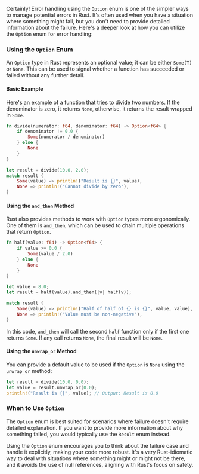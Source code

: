 Certainly! Error handling using the `Option` enum is one of the simpler ways to manage potential errors in Rust. It's often used when you have a situation where something might fail, but you don't need to provide detailed information about the failure. Here's a deeper look at how you can utilize the `Option` enum for error handling:

### Using the `Option` Enum

An `Option` type in Rust represents an optional value; it can be either `Some(T)` or `None`. This can be used to signal whether a function has succeeded or failed without any further detail.

#### Basic Example

Here's an example of a function that tries to divide two numbers. If the denominator is zero, it returns `None`, otherwise, it returns the result wrapped in `Some`.

```rust
fn divide(numerator: f64, denominator: f64) -> Option<f64> {
    if denominator != 0.0 {
        Some(numerator / denominator)
    } else {
        None
    }
}

let result = divide(10.0, 2.0);
match result {
    Some(value) => println!("Result is {}", value),
    None => println!("Cannot divide by zero"),
}
```

#### Using the `and_then` Method

Rust also provides methods to work with `Option` types more ergonomically. One of them is `and_then`, which can be used to chain multiple operations that return `Option`.

```rust
fn half(value: f64) -> Option<f64> {
    if value >= 0.0 {
        Some(value / 2.0)
    } else {
        None
    }
}

let value = 8.0;
let result = half(value).and_then(|v| half(v));

match result {
    Some(value) => println!("Half of half of {} is {}", value, value),
    None => println!("Value must be non-negative"),
}
```

In this code, `and_then` will call the second `half` function only if the first one returns `Some`. If any call returns `None`, the final result will be `None`.

#### Using the `unwrap_or` Method

You can provide a default value to be used if the `Option` is `None` using the `unwrap_or` method:

```rust
let result = divide(10.0, 0.0);
let value = result.unwrap_or(0.0);
println!("Result is {}", value); // Output: Result is 0.0
```

### When to Use `Option`

The `Option` enum is best suited for scenarios where failure doesn't require detailed explanation. If you want to provide more information about why something failed, you would typically use the `Result` enum instead.

Using the `Option` enum encourages you to think about the failure case and handle it explicitly, making your code more robust. It's a very Rust-idiomatic way to deal with situations where something might or might not be there, and it avoids the use of null references, aligning with Rust's focus on safety.
